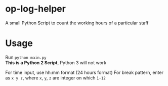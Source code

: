 # op-log-helper
 A small Python Script to count the working hours of a particular staff

# Usage
 Run `python main.py`  
 **This is a Python 2 Script**, Python 3 will not work
 
 For time input, use hh:mm format (24 hours format)
 For break pattern, enter as `x y z`, where `x`, `y`, `z` are integer on which `1-12`
